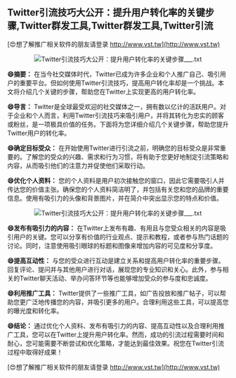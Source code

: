 ## **Twitter引流技巧大公开：提升用户转化率的关键步骤,Twitter群发工具,Twitter群发工具,Twitter引流**

[😍想了解推广相关软件的朋友请登录 http://www.vst.tw](http://www.vst.tw)

 <center><img src="https://vst.tw/MP4/tuiguang/png/0.png" alt="Twitter引流技巧大公开：提升用户转化率的关键步骤___.txt"></center>

**😄摘要：**
在当今社交媒体时代，Twitter已成为许多企业和个人推广自己、吸引用户的重要平台。但如何使用Twitter引流技巧，提高用户转化率却是一个挑战。本文将介绍几个关键的步骤，帮助您在Twitter上实现更高的用户转化率。

**😄导言：**
Twitter是全球最受欢迎的社交媒体之一，拥有数以亿计的活跃用户。对于企业和个人而言，利用Twitter引流技巧来吸引用户，并将其转化为忠实的顾客或粉丝，是一项极具价值的任务。下面将为您详细介绍几个关键步骤，帮助您提升Twitter用户的转化率。

**😄确定目标受众：**
在开始使用Twitter进行引流之前，明确您的目标受众是非常重要的。了解您的受众的兴趣、需求和行为习惯，将有助于您更好地制定引流策略和内容，从而吸引他们的注意力并促使他们采取行动。

**😄优化个人资料：**
您的个人资料是用户初次接触您的窗口，因此它需要吸引人并传达您的价值主张。确保您的个人资料简洁明了，并包括有关您和您的品牌的重要信息。使用有吸引力的头像和背景图片，并在简介中突出显示您的特点和价值。

 <center><img src="https://vst.tw/MP4/tuiguang/png/6.png" alt="Twitter引流技巧大公开：提升用户转化率的关键步骤___.txt"></center>

**😄发布有吸引力的内容：**
在Twitter上发布有趣、有用且与您受众相关的内容是吸引用户的关键。您可以分享有价值的行业观点、提示和教程，或者参与热门话题的讨论。同时，注意使用吸引眼球的标题和图像来增加内容的可见度和分享度。

**😄提高互动性：**
与您的受众进行互动是建立关系和提高用户转化率的重要步骤。回复评论、提问并与其他用户进行对话，展现您的专业知识和关心。此外，参与相关的Twitter聊天活动、举办问答环节等也能够增加受众的参与度和忠诚度。

**😄利用推广工具：**
Twitter提供了一些推广工具，如广告投放和推广帖子，可以帮助您更广泛地传播您的内容，并吸引更多的用户。合理利用这些工具，可以提高您的曝光度和转化率。

**😄结论：**
通过优化个人资料、发布有吸引力的内容、提高互动性以及合理利用推广工具，您可以在Twitter上提升用户转化率。然而，成功的引流过程需要时间和耐心，您可能需要不断尝试和优化策略，才能达到最佳效果。祝您在Twitter引流过程中取得好成果！

[😍想了解推广相关软件的朋友请登录 http://www.vst.tw](http://www.vst.tw)



